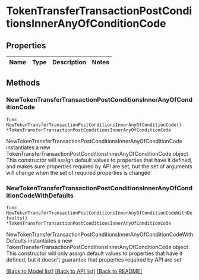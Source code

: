 # TokenTransferTransactionPostConditionsInnerAnyOfConditionCode

## Properties

Name | Type | Description | Notes
------------ | ------------- | ------------- | -------------

## Methods

### NewTokenTransferTransactionPostConditionsInnerAnyOfConditionCode

`func NewTokenTransferTransactionPostConditionsInnerAnyOfConditionCode() *TokenTransferTransactionPostConditionsInnerAnyOfConditionCode`

NewTokenTransferTransactionPostConditionsInnerAnyOfConditionCode instantiates a new TokenTransferTransactionPostConditionsInnerAnyOfConditionCode object
This constructor will assign default values to properties that have it defined,
and makes sure properties required by API are set, but the set of arguments
will change when the set of required properties is changed

### NewTokenTransferTransactionPostConditionsInnerAnyOfConditionCodeWithDefaults

`func NewTokenTransferTransactionPostConditionsInnerAnyOfConditionCodeWithDefaults() *TokenTransferTransactionPostConditionsInnerAnyOfConditionCode`

NewTokenTransferTransactionPostConditionsInnerAnyOfConditionCodeWithDefaults instantiates a new TokenTransferTransactionPostConditionsInnerAnyOfConditionCode object
This constructor will only assign default values to properties that have it defined,
but it doesn't guarantee that properties required by API are set


[[Back to Model list]](../README.md#documentation-for-models) [[Back to API list]](../README.md#documentation-for-api-endpoints) [[Back to README]](../README.md)


